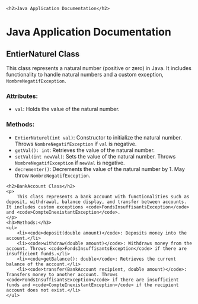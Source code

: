 
    <h2>Java Application Documentation</h2>
<body>
    <h1>Java Application Documentation</h1>
    <h2>EntierNaturel Class</h2>
    <p>
        This class represents a natural number (positive or zero) in Java. It includes functionality to handle natural numbers and a custom exception, <code>NombreNegatifException</code>.
    </p>
    <h3>Attributes:</h3>
    <ul>
        <li><code>val</code>: Holds the value of the natural number.</li>
    </ul>
    <h3>Methods:</h3>
    <ul>
        <li><code>EntierNaturel(int val)</code>: Constructor to initialize the natural number. Throws <code>NombreNegatifException</code> if <code>val</code> is negative.</li>
        <li><code>getVal(): int</code>: Retrieves the value of the natural number.</li>
        <li><code>setVal(int newVal)</code>: Sets the value of the natural number. Throws <code>NombreNegatifException</code> if <code>newVal</code> is negative.</li>
        <li><code>decrementer()</code>: Decrements the value of the natural number by 1. May throw <code>NombreNegatifException</code>.</li>
    </ul>

    <h2>BankAccount Class</h2>
    <p>
        This class represents a bank account with functionalities such as deposit, withdrawal, balance display, and transfer between accounts. It includes custom exceptions <code>FondsInsuffisantsException</code> and <code>CompteInexistantException</code>.
    </p>
    <h3>Methods:</h3>
    <ul>
        <li><code>deposit(double amount)</code>: Deposits money into the account.</li>
        <li><code>withdraw(double amount)</code>: Withdraws money from the account. Throws <code>FondsInsuffisantsException</code> if there are insufficient funds.</li>
        <li><code>getBalance(): double</code>: Retrieves the current balance of the account.</li>
        <li><code>transfer(BankAccount recipient, double amount)</code>: Transfers money to another account. Throws <code>FondsInsuffisantsException</code> if there are insufficient funds and <code>CompteInexistantException</code> if the recipient account does not exist.</li>
    </ul>
</body>
</html>
